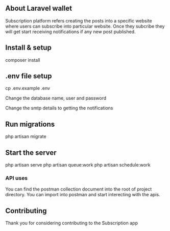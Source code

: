 ## About Laravel wallet
 
Subscription platform refers creating the posts into a specific website where users can subscribe into particular website. Once they subcribe they will get start receiving notifications if any new post published.

## Install & setup

composer install

## .env file setup

cp .env.example .env

Change the database name, user and password

Change the smtp details to getting the notifications

## Run migrations

php artisan migrate

## Start the server

php artisan serve
php artisan queue:work
php artisan schedule:work

### API uses
 
 You can find the postman collection document into the root of project directory. You can import into postman and start interecting with the apis.

## Contributing

Thank you for considering contributing to the Subscription app